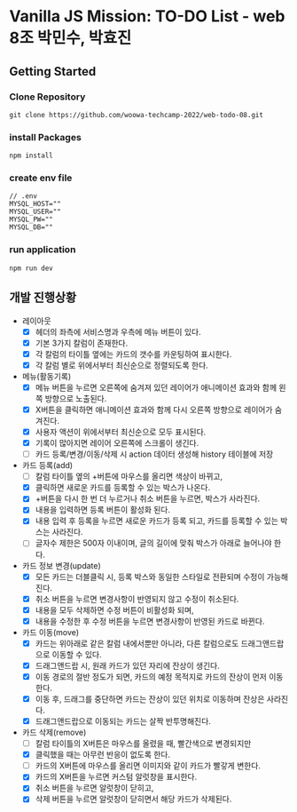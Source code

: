 # Vanilla JS Mission: TO-DO List - web 8조 박민수, 박효진

## Getting Started

### Clone Repository

```
git clone https://github.com/woowa-techcamp-2022/web-todo-08.git
```

### install Packages

```
npm install
```

### create env file

```
// .env
MYSQL_HOST=""
MYSQL_USER=""
MYSQL_PW=""
MYSQL_DB=""
```

### run application

```
npm run dev
```

## 개발 진행상황

- 레이아웃
  - [x] 헤더의 좌측에 서비스명과 우측에 메뉴 버튼이 있다.
  - [x] 기본 3가지 칼럼이 존재한다.
  - [x] 각 칼럼의 타이틀 옆에는 카드의 갯수를 카운팅하여 표시한다.
  - [x] 각 칼럼 별로 위에서부터 최신순으로 정렬되도록 한다.
- 메뉴(활동기록)
  - [x] 메뉴 버튼을 누르면 오른쪽에 숨겨져 있던 레이어가 애니메이션 효과와 함께 왼쪽 방향으로 노출된다.
  - [x] X버튼을 클릭하면 애니메이션 효과와 함께 다시 오른쪽 방향으로 레이어가 숨겨진다.
  - [x] 사용자 액션이 위에서부터 최신순으로 모두 표시된다.
  - [x] 기록이 많아지면 레이어 오른쪽에 스크롤이 생긴다.
  - [ ] 카드 등록/변경/이동/삭제 시 action 데이터 생성해 history 테이블에 저장
- 카드 등록(add)
  - [ ] 칼럼 타이틀 옆의 +버튼에 마우스를 올리면 색상이 바뀌고,
  - [x] 클릭하면 새로운 카드를 등록할 수 있는 박스가 나온다.
  - [x] +버튼을 다시 한 번 더 누르거나 취소 버튼을 누르면, 박스가 사라진다.
  - [x] 내용을 입력하면 등록 버튼이 활성화 된다.
  - [x] 내용 입력 후 등록을 누르면 새로운 카드가 등록 되고, 카드를 등록할 수 있는 박스는 사라진다.
  - [ ] 글자수 제한은 500자 이내이며, 글의 길이에 맞춰 박스가 아래로 늘어나야 한다.
- 카드 정보 변경(update)
  - [x] 모든 카드는 더블클릭 시, 등록 박스와 동일한 스타일로 전환되며 수정이 가능해진다.
  - [x] 취소 버튼을 누르면 변경사항이 반영되지 않고 수정이 취소된다.
  - [x] 내용을 모두 삭제하면 수정 버튼이 비활성화 되며,
  - [x] 내용을 수정한 후 수정 버튼을 누르면 변경사항이 반영된 카드로 바뀐다.
- 카드 이동(move)
  - [x] 카드는 위아래로 같은 칼럼 내에서뿐만 아니라, 다른 칼럼으로도 드래그앤드랍으로 이동할 수 있다.
  - [x] 드래그앤드랍 시, 원래 카드가 있던 자리에 잔상이 생긴다.
  - [x] 이동 경로의 절반 정도가 되면, 카드의 예정 목적지로 카드의 잔상이 먼저 이동한다.
  - [x] 이동 후, 드래그를 중단하면 카드는 잔상이 있던 위치로 이동하며 잔상은 사라진다.
  - [x] 드래그앤드랍으로 이동되는 카드는 살짝 반투명해진다.
- 카드 삭제(remove)
  - [ ] 칼럼 타이틀의 X버튼은 마우스를 올렸을 때, 빨간색으로 변경되지만
  - [x] 클릭했을 때는 아무런 반응이 없도록 한다.
  - [ ] 카드의 X버튼에 마우스를 올리면 이미지와 같이 카드가 빨갛게 변한다.
  - [x] 카드의 X버튼을 누르면 커스텀 알럿창을 표시한다.
  - [x] 취소 버튼을 누르면 알럿창이 닫히고,
  - [x] 삭제 버튼을 누르면 알럿창이 닫히면서 해당 카드가 삭제된다.
